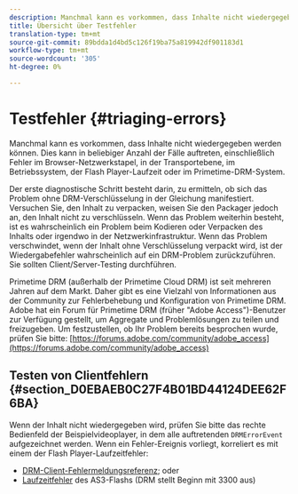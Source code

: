 ```yaml
---
description: Manchmal kann es vorkommen, dass Inhalte nicht wiedergegeben werden können. Dies kann in beliebiger Anzahl der Fälle auftreten, einschließlich Fehler im Browser-Netzwerkstapel, in der Transportebene, im Betriebssystem, der Flash Player-Laufzeit oder im Primetime-DRM-System.
title: Übersicht über Testfehler
translation-type: tm+mt
source-git-commit: 89bdda1d4bd5c126f19ba75a819942df901183d1
workflow-type: tm+mt
source-wordcount: '305'
ht-degree: 0%

---
```



# Testfehler {#triaging-errors}

Manchmal kann es vorkommen, dass Inhalte nicht wiedergegeben werden können. Dies kann in beliebiger Anzahl der Fälle auftreten, einschließlich Fehler im Browser-Netzwerkstapel, in der Transportebene, im Betriebssystem, der Flash Player-Laufzeit oder im Primetime-DRM-System.

Der erste diagnostische Schritt besteht darin, zu ermitteln, ob sich das Problem ohne DRM-Verschlüsselung in der Gleichung manifestiert. Versuchen Sie, den Inhalt zu verpacken, weisen Sie den Packager jedoch an, den Inhalt nicht zu verschlüsseln. Wenn das Problem weiterhin besteht, ist es wahrscheinlich ein Problem beim Kodieren oder Verpacken des Inhalts oder irgendwo in der Netzwerkinfrastruktur. Wenn das Problem verschwindet, wenn der Inhalt ohne Verschlüsselung verpackt wird, ist der Wiedergabefehler wahrscheinlich auf ein DRM-Problem zurückzuführen. Sie sollten Client/Server-Testing durchführen.

Primetime DRM (außerhalb der Primetime Cloud DRM) ist seit mehreren Jahren auf dem Markt. Daher gibt es eine Vielzahl von Informationen aus der Community zur Fehlerbehebung und Konfiguration von Primetime DRM. Adobe hat ein Forum für Primetime DRM (früher &quot;Adobe Access&quot;)-Benutzer zur Verfügung gestellt, um Aggregate und Problemlösungen zu teilen und freizugeben. Um festzustellen, ob Ihr Problem bereits besprochen wurde, prüfen Sie bitte: [https://forums.adobe.com/community/adobe_access](https://forums.adobe.com/community/adobe_access)

## Testen von Clientfehlern {#section_D0EBAEB0C27F4B01BD44124DEE62F6BA}

Wenn der Inhalt nicht wiedergegeben wird, prüfen Sie bitte das rechte Bedienfeld der Beispielvideoplayer, in dem alle auftretenden `DRMErrorEvent` aufgezeichnet werden. Wenn ein Fehler-Ereignis vorliegt, korreliert es mit einem der Flash Player-Laufzeitfehler:

* [DRM-Client-Fehlermeldungsreferenz](https://help.adobe.com/en_US/primetime/drm/index.html#reference-DRM_Client_Error_Messages); oder
* [Laufzeitfehler](https://help.adobe.com/en_US/FlashPlatform/reference/actionscript/3/runtimeErrors.html)  des AS3-Flashs (DRM stellt Beginn mit 3300 aus)

